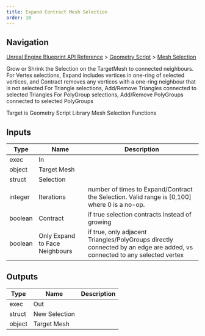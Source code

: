 ```yaml
---
title: Expand Contract Mesh Selection
order: 10
---
```

## Navigation

[Unreal Engine Blueprint API Reference](https://dev.epicgames.com/documentation/en-us/unreal-engine/BlueprintAPI) > [Geometry Script](https://dev.epicgames.com/documentation/en-us/unreal-engine/BlueprintAPI/GeometryScript) > [Mesh Selection](https://dev.epicgames.com/documentation/en-us/unreal-engine/BlueprintAPI/GeometryScript/MeshSelection)

Grow or Shrink the Selection on the TargetMesh to connected neighbours.
For Vertex selections, Expand includes vertices in one-ring of selected vertices, and Contract removes any vertices with a one-ring neighbour that is not selected
For Triangle selections, Add/Remove Triangles connected to selected Triangles
For PolyGroup selections, Add/Remove PolyGroups connected to selected PolyGroups

Target is Geometry Script Library Mesh Selection Functions

## Inputs

| Type | Name | Description |
| --- | --- | --- |
| exec | In |  |
| object | Target Mesh |  |
| struct | Selection |  |
| integer | Iterations | number of times to Expand/Contract the Selection. Valid range is \[0,100\] where 0 is a no-op. |
| boolean | Contract | if true selection contracts instead of growing |
| boolean | Only Expand to Face Neighbours | if true, only adjacent Triangles/PolyGroups directly connected by an edge are added, vs connected to any selected vertex |

## Outputs

| Type | Name | Description |
| --- | --- | --- |
| exec | Out |  |
| struct | New Selection |  |
| object | Target Mesh |  |

